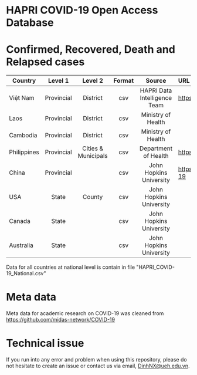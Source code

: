 # HAPRI COVID-19 Open Access Database

# Confirmed, Recovered, Death and Relapsed cases

| Country   |  Level 1   | Level 2  | Format |                  Source |URL|
| --------- |:----------:|:--------:|:-------:|:-----------------------:|:---|
| Việt Nam  | Provincial | District |    csv |HAPRI Data Intelligence Team |https://www.hapri.ueh.edu.vn/|
| Laos      | Provincial | District |    csv |Ministry of Health ||
| Cambodia  | Provincial | District |    csv |Ministry of Health ||
| Philippines  | Provincial | Cities & Municipals |    csv |Department of Health | https://www.doh.gov.ph/2019-nCoV |
| China     | Provincial |          |    csv | John Hopkins University |https://github.com/CSSEGISandData/COVID-19|
| USA       |   State    |  County  |    csv | John Hopkins University ||
| Canada    |   State    |          |    csv | John Hopkins University ||
| Australia |   State    |          |    csv | John Hopkins University ||

Data for all countries at national level is contain in file "HAPRI_COVID-19_National.csv"

# Meta data

Meta data for academic research on COVID-19 was cleaned from https://github.com/midas-network/COVID-19

# Technical issue

If you run into any error and problem when using this repository, please do not hesitate to create an issue or contact us via email, <DinhNX@ueh.edu.vn>.
